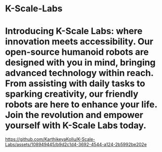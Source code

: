 # K-Scale-Labs

# Introducing K-Scale Labs: where innovation meets accessibility. Our open-source humanoid robots are designed with you in mind, bringing advanced technology within reach. From assisting with daily tasks to sparking creativity, our friendly robots are here to enhance your life. Join the revolution and empower yourself with K-Scale Labs today.

https://github.com/KarthikeyaKollu/K-Scale-Labs/assets/108949445/b9d2c1d4-3692-4544-a124-2b5992be202e


